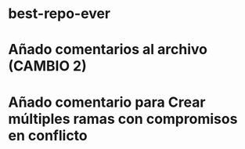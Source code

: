 # best-repo-ever
#
# Añado comentarios al archivo (CAMBIO 2)
#
# Añado comentario para Crear múltiples ramas con compromisos en conflicto

